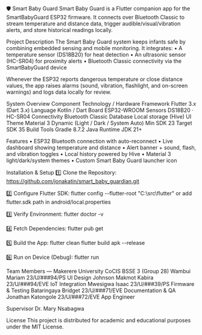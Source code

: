 🛡️ Smart Baby Guard
Smart Baby Guard is a Flutter companion app for the SmartBabyGuard ESP32 firmware. It connects over Bluetooth Classic to stream temperature and distance data, trigger audible/visual/vibration alerts, and store historical readings locally.

Project Description
The Smart Baby Guard system keeps infants safe by combining embedded sensing and mobile monitoring.
It integrates:
• A temperature sensor (DS18B20) for heat detection
• An ultrasonic sensor (HC-SR04) for proximity alerts
• Bluetooth Classic connectivity via the SmartBabyGuard device

Whenever the ESP32 reports dangerous temperature or close distance values, the app raises alarms (sound, vibration, flashlight, and on-screen warnings) and logs data locally for review.

System Overview
Component Technology / Hardware
Framework Flutter 3.x (Dart 3.x)
Language Kotlin / Dart
Board ESP32-WROOM
Sensors DS18B20 · HC-SR04
Connectivity Bluetooth Classic
Database Local storage (Hive)
UI Theme Material 3 Dynamic (Light / Dark / System Auto)
Min SDK 23
Target SDK 35
Build Tools Gradle 8.7.2
Java Runtime JDK 21+

Features
• ESP32 Bluetooth connection with auto-reconnect
• Live dashboard showing temperature and distance
• Alert banner + sound, flash, and vibration toggles
• Local history powered by Hive
• Material 3 light/dark/system themes
• Custom Smart Baby Guard launcher icon

Installation & Setup
1️⃣ Clone the Repository:
https://github.com/jonakatin/smart_baby_guardian.git

2️⃣ Configure Flutter SDK:
flutter config --flutter-root "C:\src\flutter"
or add flutter.sdk path in android/local.properties

3️⃣ Verify Environment:
flutter doctor -v

4️⃣ Fetch Dependencies:
flutter pub get

5️⃣ Build the App:
flutter clean
flutter build apk --release

6️⃣ Run on Device (Debug):
flutter run

Team Members — Makerere University CoCIS BSSE 3 (Group 28)
Wambui Mariam 23/U/###94/PS UI Design
Johnson Makmot Kabira 23/U/###94/EVE IoT Integration
Mwesigwa Isaac 23/U/###39/PS Firmware & Testing
Bataringaya Bridget 23/U/###71/EVE Documentation & QA
Jonathan Katongole 23/U/###72/EVE App Engineer

Supervisor
Dr. Mary Nsabagwa

License
This project is distributed for academic and educational purposes under the MIT License.
